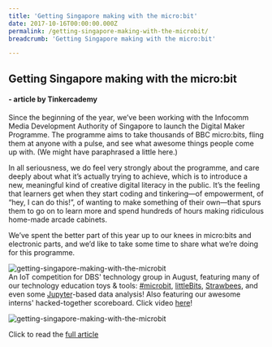 ```yaml
---
title: 'Getting Singapore making with the micro:bit'
date: 2017-10-16T00:00:00.000Z
permalink: /getting-singapore-making-with-the-microbit/
breadcrumb: 'Getting Singapore making with the micro:bit'

---
```



## Getting Singapore making with the micro:bit
#### - article by Tinkercademy

Since the beginning of the year, we’ve been working with the Infocomm Media Development Authority of Singapore to launch the Digital Maker Programme. The programme aims to take thousands of BBC micro:bits, fling them at anyone with a pulse, and see what awesome things people come up with. (We might have paraphrased a little here.)

In all seriousness, we do feel very strongly about the programme, and care deeply about what it’s actually trying to achieve, which is to introduce a new, meaningful kind of creative digital literacy in the public. It’s the feeling that learners get when they start coding and tinkering—of empowerment, of “hey, I can do this!”, of wanting to make something of their own—that spurs them to go on to learn more and spend hundreds of hours making ridiculous home-made arcade cabinets.

We’ve spent the better part of this year up to our knees in micro:bits and electronic parts, and we’d like to take some time to share what we’re doing for this programme.


![getting-singapore-making-with-the-microbit](/images/stories/features/getting-singapore-making-with-the-microbit/getting-singapore-making-with-the-microbit1.jpg)<br>
An IoT competition for DBS' technology group in August, featuring many of our technology education toys & tools: <a href="https://www.facebook.com/hashtag/microbit?source=feed_text&story_id=681113478751539" target="_blank">#microbit</a>, <a href="https://www.facebook.com/littleBitselectronics/?fref=mentions" target="_blank">littleBits</a>, <a href="https://www.facebook.com/strawbees/?fref=mentions" target="_blank">Strawbees</a>, and even some <a href="https://www.facebook.com/projectjupyter/?fref=mentions" target="_blank">Jupyter</a>-based data analysis! Also featuring our awesome interns' hacked-together scoreboard. Click video <a href="https://www.facebook.com/tinkercademy/videos/681113478751539/" target="_blank">here</a>!


![getting-singapore-making-with-the-microbit](/images/stories/features/getting-singapore-making-with-the-microbit/getting-singapore-making-with-the-microbit2.jpg)<br>


Click to read the <a href="https://blog.tinkercademy.com/digital-maker-programme-998927090ddc" target="_blank">full article</a> 
